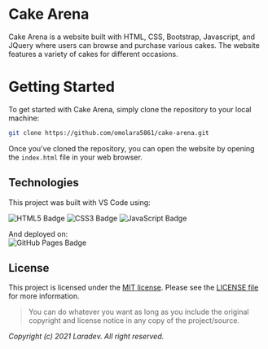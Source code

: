 # Cake Arena
Cake Arena is a website built with HTML, CSS, Bootstrap, Javascript, and JQuery where users can browse and purchase various cakes. The website features a variety of cakes for different occasions.

# Getting Started
To get started with Cake Arena, simply clone the repository to your local machine:

```bash
git clone https://github.com/omolara5861/cake-arena.git
```
Once you've cloned the repository, you can open the website by opening the `index.html` file in your web browser.


## Technologies
This project was built with VS Code using:

![HTML5 Badge](https://img.shields.io/badge/html5-%23E34F26.svg?style=for-the-badge&logo=html5&logoColor=white)
![CSS3 Badge](https://img.shields.io/badge/css3-%231572B6.svg?style=for-the-badge&logo=css3&logoColor=white)
![JavaScript Badge](https://img.shields.io/badge/javascript-%23323330.svg?style=for-the-badge&logo=javascript&logoColor=%23F7DF1E)

And deployed on: <br />
	![GitHub Pages Badge](https://img.shields.io/badge/github%20pages-121013?style=for-the-badge&logo=github&logoColor=white)

## License
This project is licensed under the
[MIT license](https://opensource.org/licenses/MIT).
Please see the [LICENSE file](LICENSE.md) for more information.

> You can do whatever you want as long as you include the original copyright and
> license notice in any copy of the project/source.


*Copyright (c) 2021 Laradev. All right reserved.*